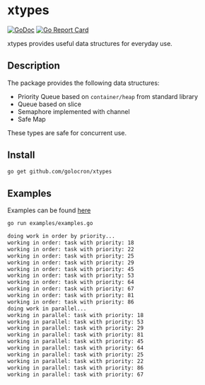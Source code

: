 # xtypes

[![GoDoc](https://godoc.org/github.com/golocron/xtypes?status.svg)](https://godoc.org/github.com/golocron/xtypes) [![Go Report Card](https://goreportcard.com/badge/github.com/golocron/xtypes)](https://goreportcard.com/report/github.com/golocron/xtypes)

xtypes provides useful data structures for everyday use.

## Description

The package provides the following data structures:

- Priority Queue based on `container/heap` from standard library
- Queue based on slice
- Semaphore implemented with channel
- Safe Map

These types are safe for concurrent use.


## Install

```bash
go get github.com/golocron/xtypes
```

## Examples

Examples can be found [here](exaples/examples.go)

```bash
go run examples/examples.go

doing work in order by priority...
working in order: task with priority: 18
working in order: task with priority: 22
working in order: task with priority: 25
working in order: task with priority: 29
working in order: task with priority: 45
working in order: task with priority: 53
working in order: task with priority: 64
working in order: task with priority: 67
working in order: task with priority: 81
working in order: task with priority: 86
doing work in parallel...
working in parallel: task with priority: 18
working in parallel: task with priority: 53
working in parallel: task with priority: 29
working in parallel: task with priority: 81
working in parallel: task with priority: 45
working in parallel: task with priority: 64
working in parallel: task with priority: 25
working in parallel: task with priority: 22
working in parallel: task with priority: 86
working in parallel: task with priority: 67
```
